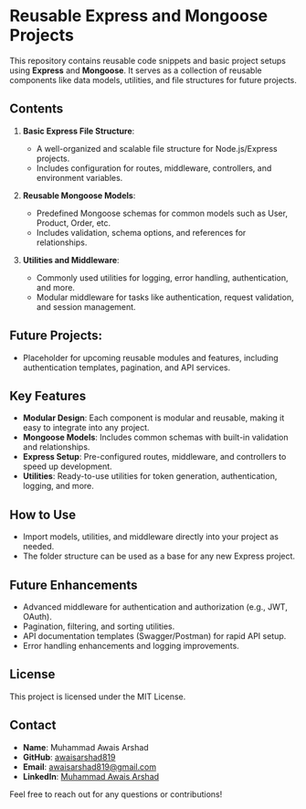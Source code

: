 # Reusable Express and Mongoose Projects

This repository contains reusable code snippets and basic project setups using **Express** and **Mongoose**. It serves as a collection of reusable components like data models, utilities, and file structures for future projects.

## Contents

1. **Basic Express File Structure**:
   - A well-organized and scalable file structure for Node.js/Express projects.
   - Includes configuration for routes, middleware, controllers, and environment variables.

2. **Reusable Mongoose Models**:
   - Predefined Mongoose schemas for common models such as User, Product, Order, etc.
   - Includes validation, schema options, and references for relationships.

3. **Utilities and Middleware**:
   - Commonly used utilities for logging, error handling, authentication, and more.
   - Modular middleware for tasks like authentication, request validation, and session management.

## **Future Projects**:
   - Placeholder for upcoming reusable modules and features, including authentication templates, pagination, and API services.


## Key Features

- **Modular Design**: Each component is modular and reusable, making it easy to integrate into any project.
- **Mongoose Models**: Includes common schemas with built-in validation and relationships.
- **Express Setup**: Pre-configured routes, middleware, and controllers to speed up development.
- **Utilities**: Ready-to-use utilities for token generation, authentication, logging, and more.

## How to Use

- Import models, utilities, and middleware directly into your project as needed.
- The folder structure can be used as a base for any new Express project.

## Future Enhancements

- Advanced middleware for authentication and authorization (e.g., JWT, OAuth).
- Pagination, filtering, and sorting utilities.
- API documentation templates (Swagger/Postman) for rapid API setup.
- Error handling enhancements and logging improvements.

## License

This project is licensed under the MIT License.

## Contact

- **Name**: Muhammad Awais Arshad
- **GitHub**: [awaisarshad819](https://github.com/awaisarshad819)
- **Email**: [awaisarshad819@gmail.com](mailto:awaisarshad819@gmail.com)
- **LinkedIn**: [Muhammad Awais Arshad](https://www.linkedin.com/in/muhammadawais-arshad/)

Feel free to reach out for any questions or contributions!



